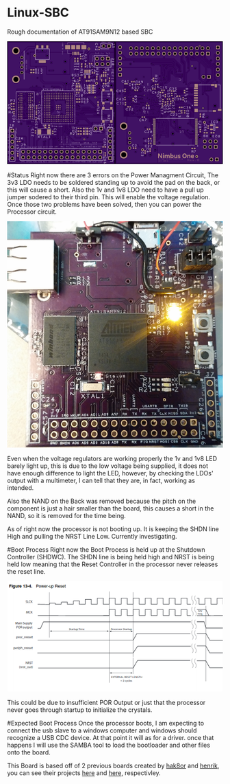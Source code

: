 # Linux-SBC
Rough documentation of AT91SAM9N12 based SBC

![](https://github.com/nik9993/Linux-SBC/blob/master/images/RevB.png "RevB")

#Status
Right now there are 3 errors on the Power Managment Circuit, The 3v3 LDO needs to be soldered standing up to avoid the pad on the back, or this will cause a short. Also the 1v and 1v8 LDO need to have a pull up jumper sodered to their third pin. This will enable the voltage regulation. Once those two problems have been solved, then you can power the Processor circuit.

![](https://github.com/nik9993/Linux-SBC/blob/master/images/power%20fixes.jpg "Power Fixes")

Even when the voltage regulators are working properly the 1v and 1v8 LED barely light up, this is due to the low voltage being supplied, it does not have enough difference to light the LED, however, by checking the LDOs' output with a multimeter, I can tell that they are, in fact, working as intended.

Also the NAND on the Back was removed because the pitch on the component is just a hair smaller than the board, this causes a short in the NAND, so it is removed for the time being.

As of right now the processor is not booting up. It is keeping the SHDN line High and pulling the NRST Line Low. Currently investigating.

#Boot Process
Right now the Boot Process is held up at the Shutdown Controller (SHDWC). The SHDN line is being held high and NRST is being held low meaning that the Reset Controller in the processor never releases the reset line.

![alt text](https://github.com/nik9993/Linux-SBC/blob/master/images/Power-Up%20Reset.png "Power Up Boot Process")

This could be due to insufficient POR Output or just that the processor never goes through startup to initialize the crystals.

#Expected Boot Process
Once the processor boots, I am expecting to connect the usb slave to a windows computer and windows should recognize a USB CDC device. At that point it will as for a driver. once that happens I will use the SAMBA tool to load the bootloader and other files onto the board.


This Board is based off of 2 previous boards created by [hak8or](https://github.com/hak8or) and [henrik](https://github.com/Ttl), you can see their projects [here](https://github.com/nik9993/Embedded-Linux-System/tree/master/at91sam9n12) and [here](https://github.com/nik9993/sam_board), respectivley.
